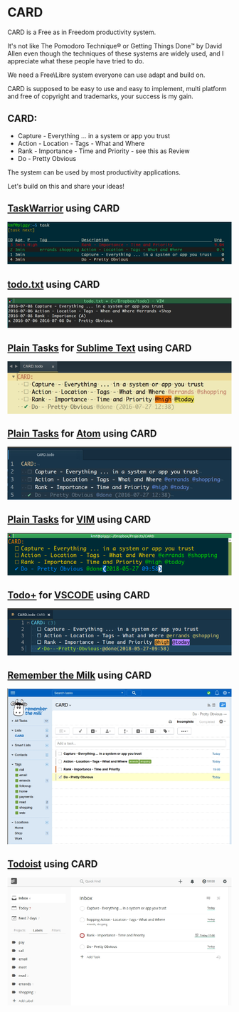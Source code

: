# CARD
CARD is a Free as in Freedom productivity system.

It's not like The Pomodoro Technique® or Getting Things Done™ by David Allen
even though the techniques of these systems are widely used,
and I appreciate what these people have tried to do.

We need a Free\Libre system everyone can use adapt and build on.

CARD is supposed to be easy to use and easy to implement,
multi platform and free of copyright and trademarks,
your success is my gain.

## CARD:
  - Capture - Everything ... in a system or app you trust
  - Action - Location - Tags - What and Where
  - Rank - Importance - Time and Priority - see this as Review
  - Do - Pretty Obvious

The system can be used by most productivity applications.

Let's build on this and share your ideas!
## [TaskWarrior](https://taskwarrior.org/) using CARD
![Example](https://raw.githubusercontent.com/kmf/CARD/master/CARD-taskwarrior.jpg)

## [todo.txt](http://www.todotxt.com) using CARD
![Example](https://raw.githubusercontent.com/kmf/CARD/master/CARD-todotxt.jpg)

## [Plain Tasks](https://github.com/aziz/PlainTasks) for [Sublime Text](http://www.sublimetext.com) using CARD
![Example](https://raw.githubusercontent.com/kmf/CARD/master/CARD-plaintasks-for-sublime-text.jpg)

## [Plain Tasks](https://github.com/irrationalistic/atom-tasks) for [Atom](https://atom.io/) using CARD
![Example](https://raw.githubusercontent.com/kmf/CARD/master/CARD-plaintasks-for-atom.jpg)

## [Plain Tasks](https://github.com/elentok/plaintasks.vim) for [VIM](http://www.vim.org/) using CARD
![Example](https://raw.githubusercontent.com/kmf/CARD/master/CARD-plaintasks-for-vim.png)

## [Todo+](https://github.com/fabiospampinato/vscode-todo-plus) for [VSCODE](https://code.visualstudio.com/) using CARD
![Example](https://raw.githubusercontent.com/kmf/CARD/master/CARD-todo-plus-for-vscode.png)

## [Remember the Milk](https://www.rememberthemilk.com/app/) using CARD
![Example](https://raw.githubusercontent.com/kmf/CARD/master/CARD-RememberTheMilk.jpg)

## [Todoist](https://todoist.com) using CARD
![Example](https://raw.githubusercontent.com/kmf/CARD/master/CARD-Todoist.jpg)
